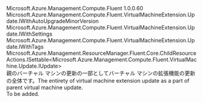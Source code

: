 <Type Name="IUpdate" FullName="Microsoft.Azure.Management.Compute.Fluent.VirtualMachineExtension.Update.IUpdate">
  <TypeSignature Language="C#" Value="public interface IUpdate : Microsoft.Azure.Management.Compute.Fluent.VirtualMachineExtension.Update.IWithAutoUpgradeMinorVersion, Microsoft.Azure.Management.Compute.Fluent.VirtualMachineExtension.Update.IWithSettings, Microsoft.Azure.Management.Compute.Fluent.VirtualMachineExtension.Update.IWithTags, Microsoft.Azure.Management.ResourceManager.Fluent.Core.ChildResourceActions.ISettable&lt;Microsoft.Azure.Management.Compute.Fluent.VirtualMachine.Update.IUpdate&gt;" />
  <TypeSignature Language="ILAsm" Value=".class public interface auto ansi abstract IUpdate implements class Microsoft.Azure.Management.Compute.Fluent.VirtualMachineExtension.Update.IWithAutoUpgradeMinorVersion, class Microsoft.Azure.Management.Compute.Fluent.VirtualMachineExtension.Update.IWithSettings, class Microsoft.Azure.Management.Compute.Fluent.VirtualMachineExtension.Update.IWithTags, class Microsoft.Azure.Management.ResourceManager.Fluent.Core.ChildResourceActions.ISettable`1&lt;class Microsoft.Azure.Management.Compute.Fluent.VirtualMachine.Update.IUpdate&gt;" />
  <TypeSignature Language="DocId" Value="T:Microsoft.Azure.Management.Compute.Fluent.VirtualMachineExtension.Update.IUpdate" />
  <TypeSignature Language="VB.NET" Value="Public Interface IUpdate&#xA;Implements ISettable(Of IUpdate), IWithAutoUpgradeMinorVersion, IWithSettings, IWithTags" />
  <TypeSignature Language="F#" Value="type IUpdate = interface&#xA;    interface ISettable&lt;IUpdate&gt;&#xA;    interface IWithAutoUpgradeMinorVersion&#xA;    interface IWithSettings&#xA;    interface IWithTags" />
  <AssemblyInfo>
    <AssemblyName>Microsoft.Azure.Management.Compute.Fluent</AssemblyName>
    <AssemblyVersion>1.0.0.60</AssemblyVersion>
  </AssemblyInfo>
  <Interfaces>
    <Interface>
      <InterfaceName>Microsoft.Azure.Management.Compute.Fluent.VirtualMachineExtension.Update.IWithAutoUpgradeMinorVersion</InterfaceName>
    </Interface>
    <Interface>
      <InterfaceName>Microsoft.Azure.Management.Compute.Fluent.VirtualMachineExtension.Update.IWithSettings</InterfaceName>
    </Interface>
    <Interface>
      <InterfaceName>Microsoft.Azure.Management.Compute.Fluent.VirtualMachineExtension.Update.IWithTags</InterfaceName>
    </Interface>
    <Interface>
      <InterfaceName>Microsoft.Azure.Management.ResourceManager.Fluent.Core.ChildResourceActions.ISettable&lt;Microsoft.Azure.Management.Compute.Fluent.VirtualMachine.Update.IUpdate&gt;</InterfaceName>
    </Interface>
  </Interfaces>
  <Docs>
    <summary>
            <span data-ttu-id="fd8d7-101">親のバーチャル マシンの更新の一部としてバーチャル マシンの拡張機能の更新の全体です。</span><span class="sxs-lookup"><span data-stu-id="fd8d7-101">The entirety of virtual machine extension update as a part of parent virtual machine update.</span></span>
            </summary>
    <remarks>To be added.</remarks>
  </Docs>
  <Members />
</Type>